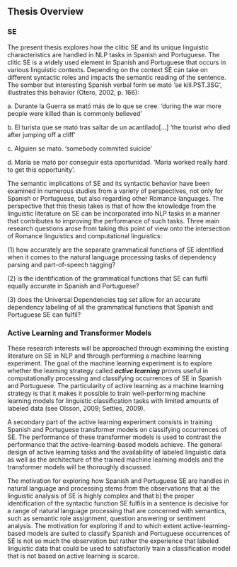 ## Thesis Overview

### SE

The present thesis explores how the clitic SE and its unique linguistic characteristics are handled in NLP tasks in Spanish and Portuguese. The clitic SE is a widely used element in Spanish and Portuguese that occurs in various linguistic contexts. Depending on the context SE can take on different syntactic roles and impacts the semantic reading of the sentence. The somber but interesting Spanish verbal form se mató ‘se kill.PST.3SG’, illustrates this behavior (Otero, 2002, p. 166):

a. Durante la Guerra se mató más de lo que se cree. ‘during the war more people were killed than is commonly believed’

b. El turista que se mató tras saltar de un acantilado[...] ‘the tourist who died after jumping off a cliff’

c. Alguien se mató. ‘somebody commited suicide’

d. Maria se mató por conseguir esta oportunidad. ‘Maria worked really hard to get this opportunity'.


The semantic implications of SE and its syntactic behavior have been examined in numerous studies from a variety of perspectives, not only for Spanish or 
Portuguese, but also regarding other Romance languages. The perspective that this thesis takes is that of how the knowledge from the linguistic literature on 
SE can be incorporated into NLP tasks in a manner that contributes to improving the performance of such tasks. Three main research questions arose from 
taking this point of view onto the intersection of Romance linguistics and computational linguistics:

(1) how accurately are the separate grammatical functions of SE identified when it comes to the natural language processing tasks of dependency parsing and part-of-speech tagging?

(2) is the identification of the grammatical functions that SE can fulfil equally accurate in Spanish and Portuguese?

(3) does the Universal Dependencies tag set allow for an accurate dependency labeling of all the grammatical functions that Spanish and Portuguese SE can fulfil?

### Active Learning and Transformer Models
These research interests will be approached through examining the existing literature on SE in NLP and through performing a machine learning experiment. The 
goal of the machine learning experiment is to explore whether the learning strategy called ***active learning*** proves useful in computationally processing 
and classifying occurrences of SE in Spanish and Portuguese. The particularity of active learning as a machine learning strategy is that it makes it possible 
to train well-performing machine learning models for linguistic classification tasks with limited amounts of labeled data (see Olsson, 2009; Settles, 2009). 

A secondary part of the active learning experiment consists in training Spanish and Portuguese transformer models on classifying occurrences of SE. The 
performance of these transformer models is used to contrast the performance that the active-learning-based models achieve. The general design of active 
learning tasks and the availability of labeled linguistic data as well as the architecture of the trained machine learning models and the transformer models 
will be thoroughly discussed.

The motivation for exploring how Spanish and Portuguese SE are handles in natural language and processing stems from the observations that a) the linguistic 
analysis of SE is highly complex and that b) the proper identification of the syntactic function SE fulfils in a sentence is decisive for a range of natural 
language processing that are concerned with semantics, such as semantic role assignment, question answering or sentiment analysis. The motivation for 
exploring if and to which extent active-learning-based models are suited to classify Spanish and Portuguese occurrences of SE is not so much the observation 
but rather the experience that labeled linguistic data that could be used to satisfactorily train a classification model that is not based on active learning 
is scarce.
